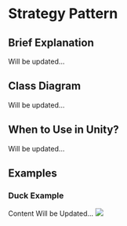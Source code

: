 # Strategy Pattern
## Brief Explanation
Will be updated...
## Class Diagram
Will be updated...
## When to Use in Unity?
Will be updated...

## Examples
### Duck Example
Content Will be Updated...
![](http://www.sebahattinonurozler.com/wp-content/uploads/2020/02/DuckExample.gif)
